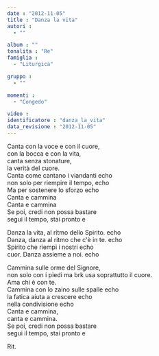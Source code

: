 ```yaml
---
date : "2012-11-05"
title : "Danza la vita"
autori : 
  - ""

album : ""
tonalita : "Re"
famiglia : 
  - "Liturgica"

gruppo : 
  - ""

momenti : 
  - "Congedo"

video : 
identificatore : "danza_la_vita"
data_revisione : "2012-11-05"
---
```

  
  
Canta con la voce e con il cuore,   
con la bocca e con la vita,    
canta senza stonature,    
la verità  del cuore.   
Canta come cantano i viandanti echo  
non solo per riempire il tempo, echo  
Ma per sostenere lo sforzo echo  
Canta  e cammina   
Canta  e cammina   
Se poi, credi non possa bastare  
segui il tempo, stai pronto e  
  
  
Danza la vita, al ritmo dello Spirito. echo  
Danza, danza al ritmo che c'è in te. echo  
Spirito che riempi i nostri echo  
cuor. Danza assieme a noi. echo  
  
  
  
Cammina sulle orme del Signore,   
non solo con i piedi ma  brk usa soprattutto il cuore.  
Ama  chi è con te.   
Cammina con lo zaino sulle spalle echo  
la fatica aiuta a crescere echo  
nella condivisione echo  
Canta  e cammina,   
canta   e cammina.   
Se poi, credi non possa bastare  
segui il tempo, stai pronto e  
  
  
   
Rit.   
  

